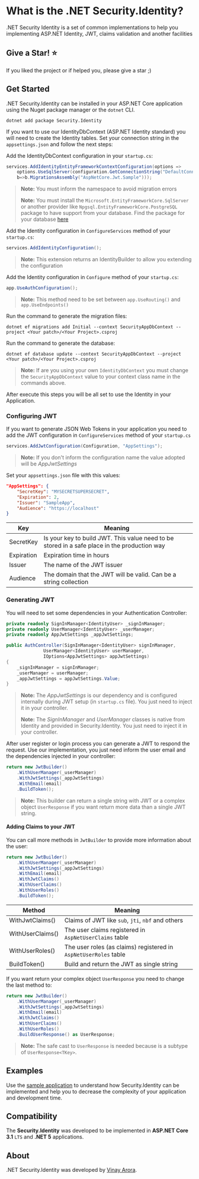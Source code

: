 
What is the .NET Security.Identity?
=====================
.NET Security Identity is a set of common implementations to help you implementing ASP.NET Identity, JWT, claims validation and another facilities

## Give a Star! :star:
If you liked the project or if helped you, please give a star ;)

## Get Started

.NET Security.Identity can be installed in your ASP.NET Core application using the Nuget package manager or the `dotnet` CLI.

```
dotnet add package Security.Identity
```

If you want to use our IdentityDbContext (ASP.NET Identity standard) you will need to create the Identity tables. Set your connection string in the `appsettings.json` and follow the next steps:

Add the IdentityDbContext configuration in your `startup.cs`:

```csharp
services.AddIdentityEntityFrameworkContextConfiguration(options => 
	options.UseSqlServer(configuration.GetConnectionString("DefaultConnection"), 
	b=>b.MigrationsAssembly("AspNetCore.Jwt.Sample")));
```

>**Note:** You must inform the namespace to avoid migration errors
>
>**Note:** You must install the `Microsoft.EntityFrameworkCore.SqlServer` or another provider like `Npgsql.EntityFrameworkCore.PostgreSQL` package to have support from your database. Find the package for your database [here](https://docs.microsoft.com/en-us/ef/core/providers/?tabs=dotnet-core-cli)

Add the Identity configuration in `ConfigureServices` method of your `startup.cs`:

```csharp
services.AddIdentityConfiguration();
```

>**Note:** This extension returns an IdentityBuilder to allow you extending the configuration

Add the Identity configuration in `Configure` method of your `startup.cs`:

```csharp
app.UseAuthConfiguration();
```

>**Note:** This method need to be set between `app.UseRouting()` and `app.UseEndpoints()`

Run the command to generate the migration files:

```
dotnet ef migrations add Initial --context SecurityAppDbContext --project <Your patch>/<Your Project>.csproj
```

Run the command to generate the database:

```
dotnet ef database update --context SecurityAppDbContext --project <Your patch>/<Your Project>.csproj
```
>**Note:** If are you using your own `IdentityDbContext` you must change the `SecurityAppDbContext` value to your context class name in the commands above.

After execute this steps you will be all set to use the Identity in your Application.

### Configuring JWT
If you want to generate JSON Web Tokens in your application you need to add the JWT configuration in `ConfigureServices` method of your `startup.cs`
```csharp
services.AddJwtConfiguration(Configuration, "AppSettings");
```

>**Note:** If you don't inform the configuration name the value adopted will be _AppJwtSettings_


Set your `appsettings.json` file with this values:

```json
"AppSettings": {
    "SecretKey": "MYSECRETSUPERSECRET",
    "Expiration": 2,
    "Issuer": "SampleApp",
    "Audience": "https://localhost"
}
``` 

|Key|Meaning|
|--|--|
|SecretKey  | Is your key to build JWT. This value need to be stored in a safe place in the production way |
|Expiration| Expiration time in hours  |
|Issuer| The name of the JWT issuer  |
|Audience| The domain that the JWT will be valid. Can be a string collection  |

### Generating JWT
You will need to set some dependencies in your Authentication Controller:

```csharp
private readonly SignInManager<IdentityUser> _signInManager;
private readonly UserManager<IdentityUser> _userManager;
private readonly AppJwtSettings _appJwtSettings;

public AuthController(SignInManager<IdentityUser> signInManager,
		      UserManager<IdentityUser> userManager,
		      IOptions<AppJwtSettings> appJwtSettings)
{
    _signInManager = signInManager;
    _userManager = userManager;
    _appJwtSettings = appJwtSettings.Value;
}
```

>**Note:** The _AppJwtSettings_ is our dependency and is configured internally during JWT setup (in `startup.cs` file). You just need to inject it in your controller.
>
>**Note:** The _SignInManager_ and _UserManager_ classes is native from Identity and provided in Security.Identity. You just need to inject it in your controller.

After user register or login process you can generate a JWT to respond the request. Use our implementation, you just need inform the user email and the dependencies injected in your controller:

```csharp
return new JwtBuilder()
	.WithUserManager(_userManager)
	.WithJwtSettings(_appJwtSettings)
	.WithEmail(email)
	.BuildToken();
```

>**Note:** This builder can return a single string with JWT or a complex object `UserResponse` if you want return more data than a single JWT string.

#### Adding Claims to your JWT
You can call more methods in `JwtBuilder` to provide more information about the user:

```csharp
return new JwtBuilder()
    .WithUserManager(_userManager)
    .WithJwtSettings(_appJwtSettings)
    .WithEmail(email)
    .WithJwtClaims()
    .WithUserClaims()
    .WithUserRoles()
    .BuildToken();
```

|Method|Meaning|
|--|--|
|WithJwtClaims()| Claims of JWT like `sub`, `jti`, `nbf` and others |
|WithUserClaims()| The user claims registered in `AspNetUserClaims` table|
|WithUserRoles()| The user roles (as claims) registered in `AspNetUserRoles` table  |
|BuildToken()| Build and return the JWT as single string  |

If you want return your complex object `UserResponse` you need to change the last method to:

```csharp
return new JwtBuilder()
    .WithUserManager(_userManager)
    .WithJwtSettings(_appJwtSettings)
    .WithEmail(email)
    .WithJwtClaims()
    .WithUserClaims()
    .WithUserRoles()
    .BuildUserResponse() as UserResponse;
```

>**Note:** The safe cast to `UserResponse` is needed because is a subtype of `UserResponse<TKey>`.

## Examples
Use the [sample application](https://github.com/vinaykarora/security-identity/tree/main/src/VA.Security.API) to understand how Security.Identity can be implemented and help you to decrease the complexity of your application and development time.

## Compatibility
The **Security.Identity** was developed to be implemented in **ASP.NET Core 3.1** `LTS` and **.NET 5** applications.

## About
.NET Security.Identity was developed by [Vinay Arora](http://vinayaroratech.com).
